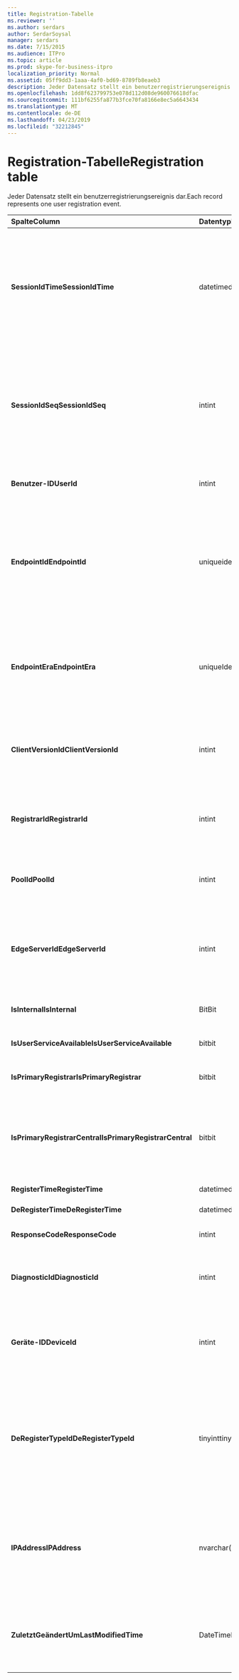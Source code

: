 ```yaml
---
title: Registration-Tabelle
ms.reviewer: ''
ms.author: serdars
author: SerdarSoysal
manager: serdars
ms.date: 7/15/2015
ms.audience: ITPro
ms.topic: article
ms.prod: skype-for-business-itpro
localization_priority: Normal
ms.assetid: 05ff9dd3-1aaa-4af0-bd69-8789fb8eaeb3
description: Jeder Datensatz stellt ein benutzerregistrierungsereignis dar.
ms.openlocfilehash: 1dd8f623799753e078d112d08de960076618dfac
ms.sourcegitcommit: 111bf6255fa877b3fce70fa8166e8ec5a6643434
ms.translationtype: MT
ms.contentlocale: de-DE
ms.lasthandoff: 04/23/2019
ms.locfileid: "32212845"
---
```

# <a name="registration-table"></a><span data-ttu-id="50e40-103">Registration-Tabelle</span><span class="sxs-lookup"><span data-stu-id="50e40-103">Registration table</span></span>
 
<span data-ttu-id="50e40-104">Jeder Datensatz stellt ein benutzerregistrierungsereignis dar.</span><span class="sxs-lookup"><span data-stu-id="50e40-104">Each record represents one user registration event.</span></span>
  
|<span data-ttu-id="50e40-105">**Spalte**</span><span class="sxs-lookup"><span data-stu-id="50e40-105">**Column**</span></span>|<span data-ttu-id="50e40-106">**Datentyp**</span><span class="sxs-lookup"><span data-stu-id="50e40-106">**Data Type**</span></span>|<span data-ttu-id="50e40-107">**Schlüssel/Index**</span><span class="sxs-lookup"><span data-stu-id="50e40-107">**Key/Index**</span></span>|<span data-ttu-id="50e40-108">**Details**</span><span class="sxs-lookup"><span data-stu-id="50e40-108">**Details**</span></span>|
|:-----|:-----|:-----|:-----|
|<span data-ttu-id="50e40-109">**SessionIdTime**</span><span class="sxs-lookup"><span data-stu-id="50e40-109">**SessionIdTime**</span></span> <br/> |<span data-ttu-id="50e40-110">datetime</span><span class="sxs-lookup"><span data-stu-id="50e40-110">datetime</span></span>  <br/> |<span data-ttu-id="50e40-111">Primär, Fremd</span><span class="sxs-lookup"><span data-stu-id="50e40-111">Primary, Foreign</span></span>  <br/> |<span data-ttu-id="50e40-112">Zeitpunkt der sitzungsanforderung.</span><span class="sxs-lookup"><span data-stu-id="50e40-112">Time of session request.</span></span> <span data-ttu-id="50e40-113">Zusammen mit **SessionIdSeq** verwendet zur eindeutigen Identifizierung eine Sitzung.</span><span class="sxs-lookup"><span data-stu-id="50e40-113">Used in conjunction with **SessionIdSeq** to uniquely identify a session.</span></span> <span data-ttu-id="50e40-114">Finden Sie unter der [Dialogs-Tabelle in Skype für Business Server 2015](dialogs.md) Weitere Informationen.</span><span class="sxs-lookup"><span data-stu-id="50e40-114">See the [Dialogs table in Skype for Business Server 2015](dialogs.md) for more information.</span></span> <br/> |
|<span data-ttu-id="50e40-115">**SessionIdSeq**</span><span class="sxs-lookup"><span data-stu-id="50e40-115">**SessionIdSeq**</span></span> <br/> |<span data-ttu-id="50e40-116">int</span><span class="sxs-lookup"><span data-stu-id="50e40-116">int</span></span>  <br/> |<span data-ttu-id="50e40-117">Primär, Fremd</span><span class="sxs-lookup"><span data-stu-id="50e40-117">Primary, Foreign</span></span>  <br/> |<span data-ttu-id="50e40-118">ID-Nummer, um die Sitzung zu identifizieren.</span><span class="sxs-lookup"><span data-stu-id="50e40-118">ID number to identify the session.</span></span> <span data-ttu-id="50e40-119">In Verbindung mit **SessionIdTime** verwendet, um eine Sitzung eindeutig zu identifizieren.</span><span class="sxs-lookup"><span data-stu-id="50e40-119">Used in conjunction with **SessionIdTime** to uniquely identify a session.</span></span> <span data-ttu-id="50e40-120">Finden Sie unter der [Dialogs-Tabelle in Skype für Business Server 2015](dialogs.md) Weitere Informationen.</span><span class="sxs-lookup"><span data-stu-id="50e40-120">See the [Dialogs table in Skype for Business Server 2015](dialogs.md) for more information.</span></span> <br/> |
|<span data-ttu-id="50e40-121">**Benutzer-ID**</span><span class="sxs-lookup"><span data-stu-id="50e40-121">**UserId**</span></span> <br/> |<span data-ttu-id="50e40-122">int</span><span class="sxs-lookup"><span data-stu-id="50e40-122">int</span></span>  <br/> |<span data-ttu-id="50e40-123">Ausländisch</span><span class="sxs-lookup"><span data-stu-id="50e40-123">Foreign</span></span>  <br/> |<span data-ttu-id="50e40-124">Die Benutzer-ID.</span><span class="sxs-lookup"><span data-stu-id="50e40-124">The user ID.</span></span> <span data-ttu-id="50e40-125">Finden Sie in der [Tabelle Benutzer](users.md) Weitere Informationen.</span><span class="sxs-lookup"><span data-stu-id="50e40-125">See the [Users table](users.md) for more information.</span></span> <br/> |
|<span data-ttu-id="50e40-126">**EndpointId**</span><span class="sxs-lookup"><span data-stu-id="50e40-126">**EndpointId**</span></span> <br/> |<span data-ttu-id="50e40-127">uniqueidentifier</span><span class="sxs-lookup"><span data-stu-id="50e40-127">uniqueidentifier</span></span>  <br/> ||<span data-ttu-id="50e40-128">Eine GUID zum Identifizieren eines Endpunkts Registrierung.</span><span class="sxs-lookup"><span data-stu-id="50e40-128">A GUID to identify a registration endpoint.</span></span> <span data-ttu-id="50e40-129">Das Register-Ereignis aus dem gleichen Computer derselbe Benutzer wird in der Regel die gleiche Endpunkt-ID besitzen.</span><span class="sxs-lookup"><span data-stu-id="50e40-129">Usually the register event from the same computer of the same user will have the same endpoint ID.</span></span> <span data-ttu-id="50e40-130">Andere Computer verfügen, eine anderen Endpunkt-ID.</span><span class="sxs-lookup"><span data-stu-id="50e40-130">Different machines have a different endpoint ID.</span></span>  <br/> |
|<span data-ttu-id="50e40-131">**EndpointEra**</span><span class="sxs-lookup"><span data-stu-id="50e40-131">**EndpointEra**</span></span> <br/> |<span data-ttu-id="50e40-132">uniqueIdentifier</span><span class="sxs-lookup"><span data-stu-id="50e40-132">uniqueIdentifier</span></span>  <br/> ||<span data-ttu-id="50e40-133">ID zum unterscheiden von Registrierungen, die denselben Benutzer und denselben Endpunkt betreffen.</span><span class="sxs-lookup"><span data-stu-id="50e40-133">ID used to differentiate registrations that involve the same user and the same endpoint.</span></span>  <br/> <span data-ttu-id="50e40-134">Dieses Feld wurde in Microsoft Lync Server 2013 eingeführt.</span><span class="sxs-lookup"><span data-stu-id="50e40-134">This field was introduced in Microsoft Lync Server 2013.</span></span>  <br/> |
|<span data-ttu-id="50e40-135">**ClientVersionId**</span><span class="sxs-lookup"><span data-stu-id="50e40-135">**ClientVersionId**</span></span> <br/> |<span data-ttu-id="50e40-136">int</span><span class="sxs-lookup"><span data-stu-id="50e40-136">int</span></span>  <br/> |<span data-ttu-id="50e40-137">Ausländisch</span><span class="sxs-lookup"><span data-stu-id="50e40-137">Foreign</span></span>  <br/> |<span data-ttu-id="50e40-138">Client-Version des aktuellen Benutzers.</span><span class="sxs-lookup"><span data-stu-id="50e40-138">Client version of current user.</span></span> <span data-ttu-id="50e40-139">[ClientVersions-Tabelle in Skype für Business Server 2015](clientversions.md) Weitere Informationen finden Sie.</span><span class="sxs-lookup"><span data-stu-id="50e40-139">See the [ClientVersions table in Skype for Business Server 2015](clientversions.md) for more information.</span></span> <br/> |
|<span data-ttu-id="50e40-140">**RegistrarId**</span><span class="sxs-lookup"><span data-stu-id="50e40-140">**RegistrarId**</span></span> <br/> |<span data-ttu-id="50e40-141">int</span><span class="sxs-lookup"><span data-stu-id="50e40-141">int</span></span>  <br/> |<span data-ttu-id="50e40-142">Ausländisch</span><span class="sxs-lookup"><span data-stu-id="50e40-142">Foreign</span></span>  <br/> |<span data-ttu-id="50e40-143">ID des Registrar-Servers für die Registrierung verwendet.</span><span class="sxs-lookup"><span data-stu-id="50e40-143">ID of the Registrar Server used for registration.</span></span> <span data-ttu-id="50e40-144">Finden Sie weitere Informationen der [Server-Tabelle](servers.md) .</span><span class="sxs-lookup"><span data-stu-id="50e40-144">See the [Servers table](servers.md) for more information.</span></span> <br/> |
|<span data-ttu-id="50e40-145">**PoolId**</span><span class="sxs-lookup"><span data-stu-id="50e40-145">**PoolId**</span></span> <br/> |<span data-ttu-id="50e40-146">int</span><span class="sxs-lookup"><span data-stu-id="50e40-146">int</span></span>  <br/> |<span data-ttu-id="50e40-147">Ausländisch</span><span class="sxs-lookup"><span data-stu-id="50e40-147">Foreign</span></span>  <br/> |<span data-ttu-id="50e40-148">ID des Pools, in der die Sitzung erfasst wurde.</span><span class="sxs-lookup"><span data-stu-id="50e40-148">ID of the pool in which the session was captured.</span></span> <span data-ttu-id="50e40-149">Finden Sie weitere Informationen der [Pools-Tabelle](pools.md) .</span><span class="sxs-lookup"><span data-stu-id="50e40-149">See the [Pools table](pools.md) for more information.</span></span> <br/> |
|<span data-ttu-id="50e40-150">**EdgeServerId**</span><span class="sxs-lookup"><span data-stu-id="50e40-150">**EdgeServerId**</span></span> <br/> |<span data-ttu-id="50e40-151">int</span><span class="sxs-lookup"><span data-stu-id="50e40-151">int</span></span>  <br/> |<span data-ttu-id="50e40-152">Ausländisch</span><span class="sxs-lookup"><span data-stu-id="50e40-152">Foreign</span></span>  <br/> |<span data-ttu-id="50e40-153">Edge-Server die Registrierung wird durchgehen.</span><span class="sxs-lookup"><span data-stu-id="50e40-153">Edge Server the registration is going through.</span></span> <span data-ttu-id="50e40-154">[EdgeServers-Tabelle in Skype für Business Server 2015](edgeservers.md) Weitere Informationen finden Sie.</span><span class="sxs-lookup"><span data-stu-id="50e40-154">See the [EdgeServers table in Skype for Business Server 2015](edgeservers.md) for more information.</span></span> <br/> |
|<span data-ttu-id="50e40-155">**IsInternal**</span><span class="sxs-lookup"><span data-stu-id="50e40-155">**IsInternal**</span></span> <br/> |<span data-ttu-id="50e40-156">Bit</span><span class="sxs-lookup"><span data-stu-id="50e40-156">Bit</span></span>  <br/> ||<span data-ttu-id="50e40-157">Gibt an, ob der Benutzer von innerhalb oder nicht angemeldet ist.</span><span class="sxs-lookup"><span data-stu-id="50e40-157">Whether the user is logged on from internal or not.</span></span>  <br/> |
|<span data-ttu-id="50e40-158">**IsUserServiceAvailable**</span><span class="sxs-lookup"><span data-stu-id="50e40-158">**IsUserServiceAvailable**</span></span> <br/> |<span data-ttu-id="50e40-159">bit</span><span class="sxs-lookup"><span data-stu-id="50e40-159">bit</span></span>  <br/> ||<span data-ttu-id="50e40-160">Gibt an, ob der Benutzerdienst verfügbar ist.</span><span class="sxs-lookup"><span data-stu-id="50e40-160">Whether the UserService is available or not.</span></span>  <br/> |
|<span data-ttu-id="50e40-161">**IsPrimaryRegistrar**</span><span class="sxs-lookup"><span data-stu-id="50e40-161">**IsPrimaryRegistrar**</span></span> <br/> |<span data-ttu-id="50e40-162">bit</span><span class="sxs-lookup"><span data-stu-id="50e40-162">bit</span></span>  <br/> ||<span data-ttu-id="50e40-163">Gibt an, ob mit der primären Registrierung registrieren Sie oder nicht.</span><span class="sxs-lookup"><span data-stu-id="50e40-163">Whether register to the primary Registrar or not.</span></span>  <br/> |
|<span data-ttu-id="50e40-164">**IsPrimaryRegistrarCentral**</span><span class="sxs-lookup"><span data-stu-id="50e40-164">**IsPrimaryRegistrarCentral**</span></span> <br/> |<span data-ttu-id="50e40-165">bit</span><span class="sxs-lookup"><span data-stu-id="50e40-165">bit</span></span>  <br/> ||<span data-ttu-id="50e40-166">Gibt an, ob der Benutzer mit einer survivable Branch Appliance registriert ist.</span><span class="sxs-lookup"><span data-stu-id="50e40-166">Indicates whether or not the user is registered with a survivable branch appliance.</span></span>  <br/> <span data-ttu-id="50e40-167">Dieses Feld wurde in Microsoft Lync Server 2013 eingeführt.</span><span class="sxs-lookup"><span data-stu-id="50e40-167">This field was introduced in Microsoft Lync Server 2013.</span></span>  <br/> |
|<span data-ttu-id="50e40-168">**RegisterTime**</span><span class="sxs-lookup"><span data-stu-id="50e40-168">**RegisterTime**</span></span> <br/> |<span data-ttu-id="50e40-169">datetime</span><span class="sxs-lookup"><span data-stu-id="50e40-169">datetime</span></span>  <br/> ||<span data-ttu-id="50e40-170">Zeitpunkt der Registrierung.</span><span class="sxs-lookup"><span data-stu-id="50e40-170">Registration time.</span></span>  <br/> |
|<span data-ttu-id="50e40-171">**DeRegisterTime**</span><span class="sxs-lookup"><span data-stu-id="50e40-171">**DeRegisterTime**</span></span> <br/> |<span data-ttu-id="50e40-172">datetime</span><span class="sxs-lookup"><span data-stu-id="50e40-172">datetime</span></span>  <br/> ||<span data-ttu-id="50e40-173">Aufheben der Registrierung Zeit.</span><span class="sxs-lookup"><span data-stu-id="50e40-173">De-Registration time.</span></span>  <br/> |
|<span data-ttu-id="50e40-174">**ResponseCode**</span><span class="sxs-lookup"><span data-stu-id="50e40-174">**ResponseCode**</span></span> <br/> |<span data-ttu-id="50e40-175">int</span><span class="sxs-lookup"><span data-stu-id="50e40-175">int</span></span>  <br/> ||<span data-ttu-id="50e40-176">Der Antwortcode der registrierungsanforderung.</span><span class="sxs-lookup"><span data-stu-id="50e40-176">Response code of the register request.</span></span>  <br/> |
|<span data-ttu-id="50e40-177">**DiagnosticId**</span><span class="sxs-lookup"><span data-stu-id="50e40-177">**DiagnosticId**</span></span> <br/> |<span data-ttu-id="50e40-178">int</span><span class="sxs-lookup"><span data-stu-id="50e40-178">int</span></span>  <br/> ||<span data-ttu-id="50e40-179">Diagnose-ID der registrierungsanforderung.</span><span class="sxs-lookup"><span data-stu-id="50e40-179">Diagnostic ID of the register request.</span></span> <span data-ttu-id="50e40-180">Dies gibt dieses Typs Diagnoseinformationen an.</span><span class="sxs-lookup"><span data-stu-id="50e40-180">This indicates that diagnostic information type.</span></span>  <br/> |
|<span data-ttu-id="50e40-181">**Geräte-ID**</span><span class="sxs-lookup"><span data-stu-id="50e40-181">**DeviceId**</span></span> <br/> |<span data-ttu-id="50e40-182">int</span><span class="sxs-lookup"><span data-stu-id="50e40-182">int</span></span>  <br/> |<span data-ttu-id="50e40-183">Ausländisch</span><span class="sxs-lookup"><span data-stu-id="50e40-183">Foreign</span></span>  <br/> |<span data-ttu-id="50e40-184">Das Gerät, dem die Register-Anforderung stammt.</span><span class="sxs-lookup"><span data-stu-id="50e40-184">The device that the register request is coming from.</span></span> <span data-ttu-id="50e40-185">[Devices-Tabelle in Skype für Business Server 2015](devices.md) Weitere Informationen finden Sie.</span><span class="sxs-lookup"><span data-stu-id="50e40-185">See the [Devices table in Skype for Business Server 2015](devices.md) for more information.</span></span> <br/> |
|<span data-ttu-id="50e40-186">**DeRegisterTypeId**</span><span class="sxs-lookup"><span data-stu-id="50e40-186">**DeRegisterTypeId**</span></span> <br/> |<span data-ttu-id="50e40-187">tinyint</span><span class="sxs-lookup"><span data-stu-id="50e40-187">tinyint</span></span>  <br/> |<span data-ttu-id="50e40-188">Ausländisch</span><span class="sxs-lookup"><span data-stu-id="50e40-188">Foreign</span></span>  <br/> |<span data-ttu-id="50e40-189">Der Grund des De-register, beispielsweise 'Benutzer initiiert', 'Registrierung abgelaufen', 'Client Fail' und mehr.</span><span class="sxs-lookup"><span data-stu-id="50e40-189">The reason of de-register, such as 'user initiated', 'registration expired', 'client fail', and more.</span></span> <span data-ttu-id="50e40-190">Finden Sie unter der [DeRegisterType-Tabelle in Skype für Business Server 2015](deregistertype.md) für Weitere Informationen.</span><span class="sxs-lookup"><span data-stu-id="50e40-190">See the [DeRegisterType table in Skype for Business Server 2015](deregistertype.md) for more information.</span></span> <br/> |
|<span data-ttu-id="50e40-191">**IPAddress**</span><span class="sxs-lookup"><span data-stu-id="50e40-191">**IPAddress**</span></span> <br/> |<span data-ttu-id="50e40-192">nvarchar(256)</span><span class="sxs-lookup"><span data-stu-id="50e40-192">nvarchar(256)</span></span>  <br/> ||<span data-ttu-id="50e40-193">IP-Adresse des Endpunkts der Benutzer registriert sind.</span><span class="sxs-lookup"><span data-stu-id="50e40-193">IP address of the endpoint the user registered with.</span></span> <span data-ttu-id="50e40-194">Dies kann eine IPv4-Adresse oder eine IPv6-Adresse sein.</span><span class="sxs-lookup"><span data-stu-id="50e40-194">This can be an IPv4 address or an IPv6 address.</span></span>  <br/> <span data-ttu-id="50e40-195">Dieses Feld wurde in Microsoft Lync Server 2013 eingeführt.</span><span class="sxs-lookup"><span data-stu-id="50e40-195">This field was introduced in Microsoft Lync Server 2013.</span></span>  <br/> |
|<span data-ttu-id="50e40-196">**ZuletztGeändertUm**</span><span class="sxs-lookup"><span data-stu-id="50e40-196">**LastModifiedTime**</span></span> <br/> |<span data-ttu-id="50e40-197">DateTime</span><span class="sxs-lookup"><span data-stu-id="50e40-197">Datetime</span></span>  <br/> ||<span data-ttu-id="50e40-198">Für die interne Verwendung durch den Überwachungsdienst.</span><span class="sxs-lookup"><span data-stu-id="50e40-198">For internal use by the Monitoring service.</span></span>  <br/> <span data-ttu-id="50e40-199">Dieses Feld wurde in Skype für Business Server 2015 eingeführt.</span><span class="sxs-lookup"><span data-stu-id="50e40-199">This field was introduced in Skype for Business Server 2015.</span></span>  <br/> |
   

